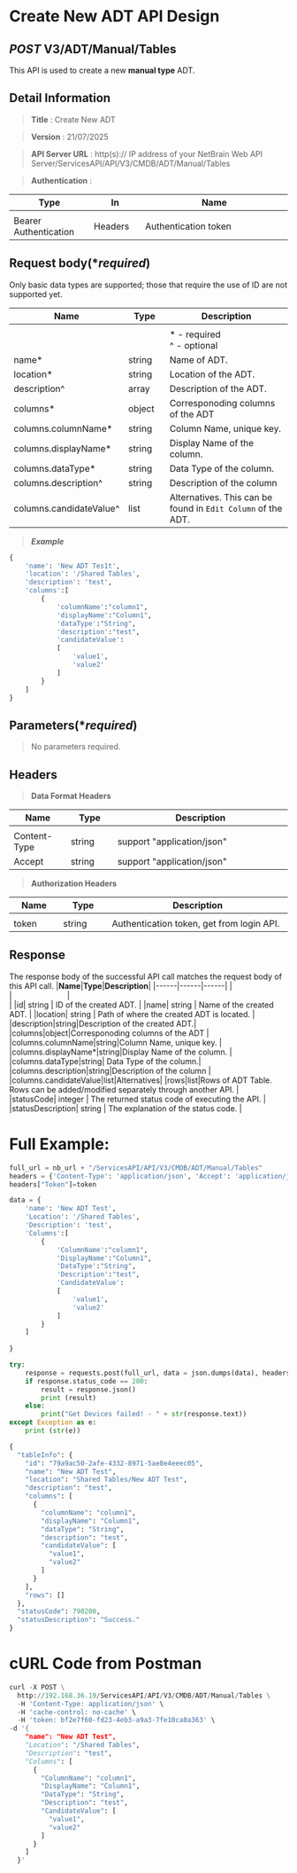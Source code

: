 
# Create New ADT API Design

## ***POST*** V3/ADT/Manual/Tables
This API is used to create a new <b>manual type</b> ADT.

## Detail Information

> **Title** : Create New ADT<br>

> **Version** : 21/07/2025

> **API Server URL** : http(s):// IP address of your NetBrain Web API Server/ServicesAPI/API/V3/CMDB/ADT/Manual/Tables

> **Authentication** : 

|**Type**|**In**|**Name**|
|------|------|------|
|<img width=100/>|<img width=100/>|<img width=500/>|
|Bearer Authentication| Headers | Authentication token | 

## Request body(****required***)
Only basic data types are supported; those that require the use of ID are not supported yet.

|**Name**|**Type**|**Description**|
|------|------|------|
|<img width=100/>|<img width=100/>|<img width=500/>|
|||* - required<br />^ - optional|
|name*|string| Name of ADT. |
|location*|string|Location of the ADT. |
|description^|array|Description of the ADT.|
|columns*|object|Corresponoding columns of the ADT |
|columns.columnName*|string|Column Name, unique key. |
|columns.displayName*|string|Display Name of the column. |
|columns.dataType*|string| Data Type of the column.|
|columns.description^|string|Description of the column |
|columns.candidateValue^|list|Alternatives. This can be found in `Edit Column` of the ADT.|

> ***Example***
```python
{
    'name': 'New ADT Tes1t',
    'location': '/Shared Tables',
    'description': 'test',
    'columns':[
        {
            'columnName':"column1",
            'displayName':"Column1",
            'dataType':"String",
            'description':"test",
            'candidateValue':
            [
                'value1',
                'value2'
            ]
        }
    ]
}
```

## Parameters(****required***)
>No parameters required.


## Headers

> **Data Format Headers**

|**Name**|**Type**|**Description**|
|------|------|------|
|<img width=100/>|<img width=100/>|<img width=500/>|
| Content-Type | string  | support "application/json" |
| Accept | string  | support "application/json" |

> **Authorization Headers**

|**Name**|**Type**|**Description**|
|------|------|------|
|<img width=100/>|<img width=100/>|<img width=500/>|
| token | string  | Authentication token, get from login API. |

## Response
The response body of the successful API call matches the request body of this API call.
|**Name**|**Type**|**Description**|
|------|------|------|
|<img width=100/>|<img width=100/>|<img width=500/>|
|id| string | ID of the created ADT.  |
|name| string | Name of the created ADT.  |
|location| string | Path of where the created ADT is located.  |
|description|string|Description of the created ADT.|
|columns|object|Corresponoding columns of the ADT |
|columns.columnName|string|Column Name, unique key. |
|columns.displayName*|string|Display Name of the column. |
|columns.dataType|string| Data Type of the column.|
|columns.description|string|Description of the column |
|columns.candidateValue|list|Alternatives|
|rows|list|Rows of ADT Table. Rows can be added/modified separately through another API. |
|statusCode| integer | The returned status code of executing the API.  |
|statusDescription| string | The explanation of the status code.  |


# Full Example:

```python
full_url = nb_url + "/ServicesAPI/API/V3/CMDB/ADT/Manual/Tables"
headers = {'Content-Type': 'application/json', 'Accept': 'application/json'}
headers["Token"]=token

data = {
    'name': 'New ADT Test',
    'Location': '/Shared Tables',
    'Description': 'test',
    'Columns':[
        {
            'ColumnName':"column1",
            'DisplayName':"Column1",
            'DataType':"String",
            'Description':"test",
            'CandidateValue':
            [
                'value1',
                'value2'
            ]
        }
    ]
     
}

try:
    response = requests.post(full_url, data = json.dumps(data), headers = headers, verify = False)
    if response.status_code == 200:
        result = response.json()
        print (result)
    else:
        print("Get Devices failed! - " + str(response.text))
except Exception as e:
    print (str(e)) 
```
```python
{
  "tableInfo": {
    "id": "79a9ac50-2afe-4332-8971-5ae8e4eeec05",
    "name": "New ADT Test",
    "location": "Shared Tables/New ADT Test",
    "description": "test",
    "columns": [
      {
        "columnName": "column1",
        "displayName": "Column1",
        "dataType": "String",
        "description": "test",
        "candidateValue": [
          "value1",
          "value2"
        ]
      }
    ],
    "rows": []
  },
  "statusCode": 790200,
  "statusDescription": "Success."
}
```
# cURL Code from Postman

```python
curl -X POST \
  http://192.168.36.19/ServicesAPI/API/V3/CMDB/ADT/Manual/Tables \
  -H 'Content-Type: application/json' \
  -H 'cache-control: no-cache' \ 
  -H 'token: bf2e7f60-fd23-4eb3-a9a3-7fe10ca0a363' \
-d '{
    "name": "New ADT Test",
    "Location": "/Shared Tables",
    "Description": "test",
    "Columns": [
      {
        "ColumnName": "column1",
        "DisplayName": "Column1",
        "DataType": "String",
        "Description": "test",
        "CandidateValue": [
          "value1",
          "value2"
        ]
      }
    ]
  }'
```
